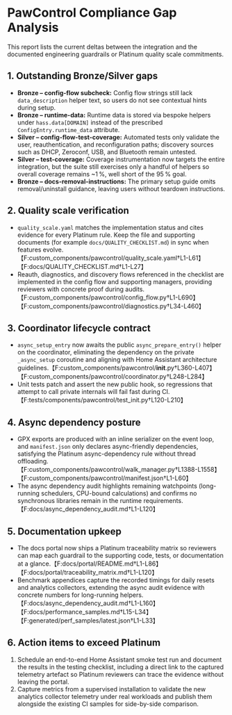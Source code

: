 # PawControl Compliance Gap Analysis

This report lists the current deltas between the integration and the documented engineering guardrails or Platinum quality scale commitments.

## 1. Outstanding Bronze/Silver gaps
- **Bronze – config-flow subcheck:** Config flow strings still lack `data_description` helper text, so users do not see contextual hints during setup.
- **Bronze – runtime-data:** Runtime data is stored via bespoke helpers under `hass.data[DOMAIN]` instead of the prescribed `ConfigEntry.runtime_data` attribute.
- **Silver – config-flow-test-coverage:** Automated tests only validate the user, reauthentication, and reconfiguration paths; discovery sources such as DHCP, Zeroconf, USB, and Bluetooth remain untested.
- **Silver – test-coverage:** Coverage instrumentation now targets the entire integration, but the suite still exercises only a handful of helpers so overall coverage remains ~1 %, well short of the 95 % goal.
- **Bronze – docs-removal-instructions:** The primary setup guide omits removal/uninstall guidance, leaving users without teardown instructions.

## 2. Quality scale verification
- `quality_scale.yaml` matches the implementation status and cites evidence for every Platinum rule. Keep the file and supporting documents (for example `docs/QUALITY_CHECKLIST.md`) in sync when features evolve.【F:custom_components/pawcontrol/quality_scale.yaml†L1-L61】【F:docs/QUALITY_CHECKLIST.md†L1-L27】
- Reauth, diagnostics, and discovery flows referenced in the checklist are implemented in the config flow and supporting managers, providing reviewers with concrete proof during audits.【F:custom_components/pawcontrol/config_flow.py†L1-L690】【F:custom_components/pawcontrol/diagnostics.py†L34-L460】

## 3. Coordinator lifecycle contract
- `async_setup_entry` now awaits the public `async_prepare_entry()` helper on the coordinator, eliminating the dependency on the private `_async_setup` coroutine and aligning with Home Assistant architecture guidelines.【F:custom_components/pawcontrol/__init__.py†L360-L407】【F:custom_components/pawcontrol/coordinator.py†L248-L284】
- Unit tests patch and assert the new public hook, so regressions that attempt to call private internals will fail fast during CI.【F:tests/components/pawcontrol/test_init.py†L120-L210】

## 4. Async dependency posture
- GPX exports are produced with an inline serializer on the event loop, and `manifest.json` only declares async-friendly dependencies, satisfying the Platinum async-dependency rule without thread offloading.【F:custom_components/pawcontrol/walk_manager.py†L1388-L1558】【F:custom_components/pawcontrol/manifest.json†L1-L60】
- The async dependency audit highlights remaining watchpoints (long-running schedulers, CPU-bound calculations) and confirms no synchronous libraries remain in the runtime requirements.【F:docs/async_dependency_audit.md†L1-L120】

## 5. Documentation upkeep
- The docs portal now ships a Platinum traceability matrix so reviewers can map each guardrail to the supporting code, tests, or documentation at a glance.【F:docs/portal/README.md†L1-L86】【F:docs/portal/traceability_matrix.md†L1-L120】
- Benchmark appendices capture the recorded timings for daily resets and analytics collectors, extending the async audit evidence with concrete numbers for long-running helpers.【F:docs/async_dependency_audit.md†L1-L160】【F:docs/performance_samples.md†L15-L34】【F:generated/perf_samples/latest.json†L1-L33】

## 6. Action items to exceed Platinum
1. Schedule an end-to-end Home Assistant smoke test run and document the results in the testing checklist, including a direct link to the captured telemetry artefact so Platinum reviewers can trace the evidence without leaving the portal.
2. Capture metrics from a supervised installation to validate the new analytics collector telemetry under real workloads and publish them alongside the existing CI samples for side-by-side comparison.
